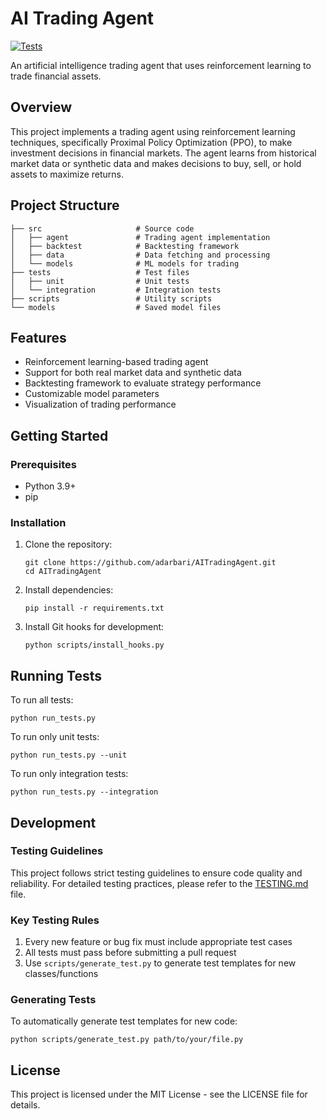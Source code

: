 # AI Trading Agent

[![Tests](https://github.com/adarbari/AITradingAgent/actions/workflows/tests.yml/badge.svg)](https://github.com/adarbari/AITradingAgent/actions/workflows/tests.yml)

An artificial intelligence trading agent that uses reinforcement learning to trade financial assets.

## Overview

This project implements a trading agent using reinforcement learning techniques, specifically Proximal Policy Optimization (PPO), to make investment decisions in financial markets. The agent learns from historical market data or synthetic data and makes decisions to buy, sell, or hold assets to maximize returns.

## Project Structure

```
├── src                     # Source code
│   ├── agent               # Trading agent implementation
│   ├── backtest            # Backtesting framework
│   ├── data                # Data fetching and processing
│   └── models              # ML models for trading
├── tests                   # Test files
│   ├── unit                # Unit tests
│   └── integration         # Integration tests
├── scripts                 # Utility scripts
└── models                  # Saved model files
```

## Features

- Reinforcement learning-based trading agent
- Support for both real market data and synthetic data
- Backtesting framework to evaluate strategy performance
- Customizable model parameters
- Visualization of trading performance

## Getting Started

### Prerequisites

- Python 3.9+
- pip

### Installation

1. Clone the repository:
   ```
   git clone https://github.com/adarbari/AITradingAgent.git
   cd AITradingAgent
   ```

2. Install dependencies:
   ```
   pip install -r requirements.txt
   ```

3. Install Git hooks for development:
   ```
   python scripts/install_hooks.py
   ```

## Running Tests

To run all tests:
```
python run_tests.py
```

To run only unit tests:
```
python run_tests.py --unit
```

To run only integration tests:
```
python run_tests.py --integration
```

## Development

### Testing Guidelines

This project follows strict testing guidelines to ensure code quality and reliability. For detailed testing practices, please refer to the [TESTING.md](TESTING.md) file.

### Key Testing Rules

1. Every new feature or bug fix must include appropriate test cases
2. All tests must pass before submitting a pull request
3. Use `scripts/generate_test.py` to generate test templates for new classes/functions

### Generating Tests

To automatically generate test templates for new code:
```
python scripts/generate_test.py path/to/your/file.py
```

## License

This project is licensed under the MIT License - see the LICENSE file for details.